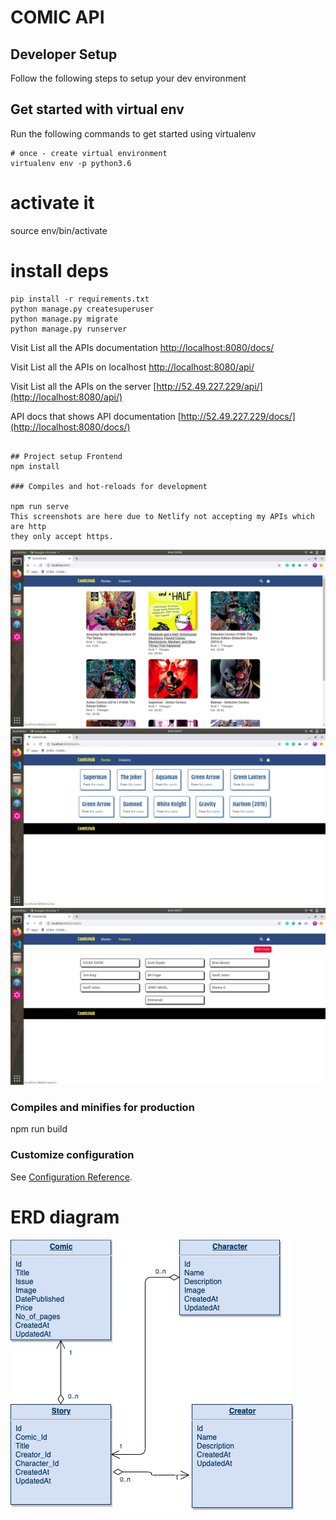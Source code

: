 COMIC API
=========================
Developer Setup
-------------------------------

Follow the following steps to setup your  dev environment

Get started with virtual env
----------------------------

Run the following commands to get started using virtualenv

``` shell
# once - create virtual environment
virtualenv env -p python3.6
```

# activate it
source env/bin/activate

# install deps
```
pip install -r requirements.txt
python manage.py createsuperuser
python manage.py migrate
python manage.py runserver

```
Visit List all the APIs documentation
[http://localhost:8080/docs/](http://localhost:8080/docs/)

Visit List all the APIs on localhost
[http://localhost:8080/api/](http://localhost:8080/api/)


Visit List all the APIs on the server
[http://52.49.227.229/api/](http://localhost:8080/api/)


API docs that shows API documentation
[http://52.49.227.229/docs/](http://localhost:8080/docs/)
```

## Project setup Frontend
npm install

### Compiles and hot-reloads for development

npm run serve
This screenshots are here due to Netlify not accepting my APIs which are http
they only accept https.

```
![alt text](img/1.png "Description goes here")
![alt text](img/2.png "Description goes here")
![alt text](img/3.png "Description goes here")

### Compiles and minifies for production

npm run build


### Customize configuration
See [Configuration Reference](https://cli.vuejs.org/config/).

# ERD diagram
![alt text](img/comic.png "ERD Diagram")





 
